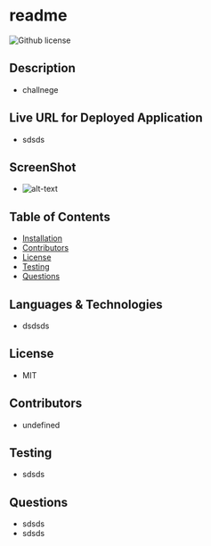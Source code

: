 # readme
  ![Github license](https://img.shields.io/badge/license-MIT-blue)
## Description
-  challnege
## Live URL for Deployed Application
-  sdsds
## ScreenShot
-  ![alt-text](sdsdsd)
##  Table of Contents
* [Installation](#installation)
* [Contributors](#contributors)
* [License](#license)
* [Testing](#testing)
* [Questions](#questions)
## Languages & Technologies
-  dsdsds
##  License
-  MIT
## Contributors
-  undefined
## Testing
-  sdsds  
##  Questions
-  sdsds
-  sdsds
